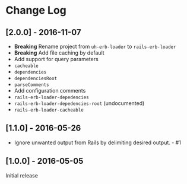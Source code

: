 # Change Log

## [2.0.0] - 2016-11-07
- **Breaking** Rename project from `uh-erb-loader` to `rails-erb-loader`
- **Breaking** Add file caching by default
- Add support for query parameters
 - `cacheable`
 - `dependencies`
 - `dependenciesRoot`
 - `parseComments`
- Add configuration comments
 - `rails-erb-loader-depedencies`
 - `rails-erb-loader-depedencies-root` (undocumented)
 - `rails-erb-loader-cacheable`

## [1.1.0] - 2016-05-26
- Ignore unwanted output from Rails by delimiting desired output. - #1

## [1.0.0] - 2016-05-05
Initial release
